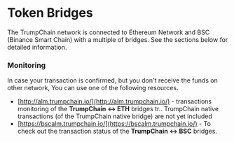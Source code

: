 # Token Bridges

The TrumpChain network is connected to Ethereum Network and BSC \(Binance Smart Chain\) with a multiple of bridges. See the sections below for detailed information.

### Monitoring

In case your transaction is confirmed, but you don't receive the funds on other network, You can use one of the following resources.

* [http://alm.trumpchain.io/](http://alm.trumpchain.io/) - transactions monitoring of the **TrumpChain &lt;-&gt; ETH** bridges tr.. TrumpChain native transactions \(of the TrumpChain native bridge\) are not yet included
* [https://bscalm.trumpchain.io/](https://bscalm.trumpchain.io/) - To check out the transaction status of the **TrumpChain &lt;-&gt; BSC** bridges.

